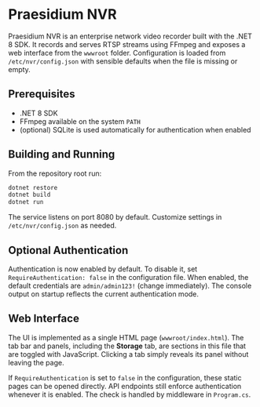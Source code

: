 # Praesidium NVR

Praesidium NVR is an enterprise network video recorder built with the .NET 8 SDK. It records and serves RTSP streams using FFmpeg and exposes a web interface from the `wwwroot` folder. Configuration is loaded from `/etc/nvr/config.json` with sensible defaults when the file is missing or empty.

## Prerequisites

- .NET 8 SDK
- FFmpeg available on the system `PATH`
- (optional) SQLite is used automatically for authentication when enabled

## Building and Running

From the repository root run:

```bash
dotnet restore
dotnet build
dotnet run
```

The service listens on port 8080 by default. Customize settings in `/etc/nvr/config.json` as needed.

## Optional Authentication

Authentication is now enabled by default. To disable it, set `RequireAuthentication: false` in the configuration file. When enabled, the default credentials are `admin/admin123!` (change immediately). The console output on startup reflects the current authentication mode.



## Web Interface

The UI is implemented as a single HTML page (`wwwroot/index.html`). The tab bar and panels, including the **Storage** tab, are sections in this file that are toggled with JavaScript. Clicking a tab simply reveals its panel without leaving the page.

If `RequireAuthentication` is set to `false` in the configuration, these static pages can be opened directly. API endpoints still enforce authentication whenever it is enabled. The check is handled by middleware in `Program.cs`.

